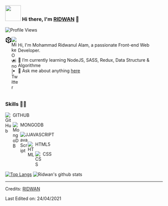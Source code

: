 ### <img src="https://i.pinimg.com/originals/00/4b/17/004b173f6e3d6843df10114e087f30a8.gif" width="50" height="50" /> Hi there, I'm [RIDWAN](https://www.linkedin.com/in/mohammad-ridwanul-alam-3a234219a/) 👋
![Profile Views](https://hits.seeyoufarm.com/api/count/incr/badge.svg?url=https://github.com/MikeOwino/&title=Profile%20Views)


<a href="#">
  <img align="left" alt="Mike Owino | CodeSandbox" width="20px" src="https://raw.githubusercontent.com/anuraghazra/anuraghazra/master/assets/codesandbox.svg" />
</a>
<a href="https://twitter.com/thizizrid">
  <img align="left" alt="Mike Owino | Twitter" width="21px" src="https://raw.githubusercontent.com/anuraghazra/anuraghazra/master/assets/twitter.svg" />
</a>

<br>
Hi, I'm Mohammad Ridwanul Alam, a passionate Front-end Web Developer.

- 🌱 I’m currently learning NodeJS, SASS, Redux, Data Structure & Algorithme
- 💬 Ask me about anything [here](https://github.com/thisisrid/thisisrid/issues)
<br>
<br>
<br>

### Skills 👨‍💻

GITHUB <img align="left" alt="GitHub" width="24px" src="https://cdn.jsdelivr.net/npm/simple-icons@3.2.0/icons/github.svg" /> 

MONGODB<img align="left" alt="MongoDB" width="24px" src="https://cdn.jsdelivr.net/npm/simple-icons@3.2.0/icons/mongodb.svg" />

JAVASCRIPT <img align="left" alt="JavaScript" width="24px" src="https://cdn.jsdelivr.net/npm/simple-icons@3.2.0/icons/javascript.svg" /> 

HTML5 <img align="left" alt="HTML" width="24px" src="https://cdn.jsdelivr.net/npm/simple-icons@3.2.0/icons/html5.svg" /> 

CSS <img align="left" alt="CSS" width="24px" src="https://cdn.jsdelivr.net/npm/simple-icons@3.2.0/icons/css3.svg" />  
<br>
<br>

[![Top Langs](https://github-readme-stats.vercel.app/api/top-langs/?username=thisisrid&layout=compact&theme=highcontrast)](https://github.com/thisisrid/)
![Ridwan's github stats](https://github-readme-stats.vercel.app/api?username=thisisrid&count_private=true&show_icons=true&theme=highcontrast)

-----
Credits: [RIDWAN](https://github.com/thisisrid)

Last Edited on: 24/04/2021
